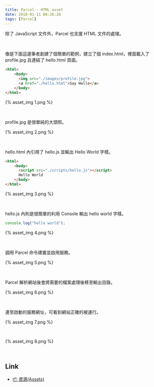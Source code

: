 ```yaml
---
title: Parcel - HTML asset
date: 2018-01-11 06:26:20
tags: [Parcel]
---
```


除了 JavaScript 文件外，Parcel 也支援 HTML 文件的處理。  

<!-- More -->

<br/>


像是下面這邊筆者創建了個簡單的範例，建立了個 index.html，裡面載入了 profile.jpg 且連結了 hello.html 頁面。  

```html
<html>
    <body>
      <img src="./images/profile.jpg">
      <a href="./hello.html">Say Hello</a>
    </body>
</html>
```

{% asset_img 1.png %}
 
<br/>


profile.jpg 是很單純的大頭照。  

{% asset_img 2.png %}
 
<br/>


hello.html 內引用了 hello.js 並輸出 Hello World 字樣。  

```html
<html>
    <body>
      <script src="./scripts/hello.js"></script>
      Hello World
    </body>
</html>
```

{% asset_img 3.png %}
 
<br/>


hello.js 內則是很簡單的利用 Console 輸出 hello world 字樣。  

```js
console.log("hello world");
```

{% asset_img 4.png %}
 
<br/>


調用 Parcel 命令建置並啟用服務。  

{% asset_img 5.png %}
 
<br/>


Parcel 解析網站後會將需要的檔案處理後移至輸出目錄。  

{% asset_img 6.png %}
 
<br/>


連至啟動的服務網址，可看到網站正確的被運行。

{% asset_img 7.png %}
 
<br/>


{% asset_img 8.png %}
 
<br/>


Link
----
* [📦 資源(Assets)](https://parceljs.org/assets.html)
